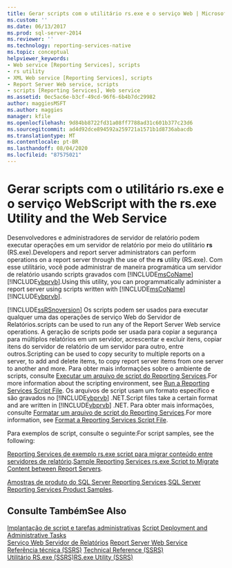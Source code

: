 ```yaml
---
title: Gerar scripts com o utilitário rs.exe e o serviço Web | Microsoft Docs
ms.custom: ''
ms.date: 06/13/2017
ms.prod: sql-server-2014
ms.reviewer: ''
ms.technology: reporting-services-native
ms.topic: conceptual
helpviewer_keywords:
- Web service [Reporting Services], scripts
- rs utility
- XML Web service [Reporting Services], scripts
- Report Server Web service, scripts
- scripts [Reporting Services], Web service
ms.assetid: 0ec5ac6e-b3cf-49cd-96f6-6b4b7dc29982
author: maggiesMSFT
ms.author: maggies
manager: kfile
ms.openlocfilehash: 9d84bb8722fd31a08ff7788ad31c601b377c23d6
ms.sourcegitcommit: ad4d92dce894592a259721a1571b1d8736abacdb
ms.translationtype: MT
ms.contentlocale: pt-BR
ms.lasthandoff: 08/04/2020
ms.locfileid: "87575021"
---
```

# <a name="script-with-the-rsexe-utility-and-the-web-service"></a><span data-ttu-id="22f6b-102">Gerar scripts com o utilitário rs.exe e o serviço Web</span><span class="sxs-lookup"><span data-stu-id="22f6b-102">Script with the rs.exe Utility and the Web Service</span></span>
  <span data-ttu-id="22f6b-103">Desenvolvedores e administradores de servidor de relatório podem executar operações em um servidor de relatório por meio do utilitário **rs** (RS.exe).</span><span class="sxs-lookup"><span data-stu-id="22f6b-103">Developers and report server administrators can perform operations on a report server through the use of the **rs** utility (RS.exe).</span></span> <span data-ttu-id="22f6b-104">Com esse utilitário, você pode administrar de maneira programática um servidor de relatório usando scripts gravados com [!INCLUDE[msCoName](../../includes/msconame-md.md)] [!INCLUDE[vbprvb](../../includes/vbprvb-md.md)].</span><span class="sxs-lookup"><span data-stu-id="22f6b-104">Using this utility, you can programmatically administer a report server using scripts written with [!INCLUDE[msCoName](../../includes/msconame-md.md)] [!INCLUDE[vbprvb](../../includes/vbprvb-md.md)].</span></span>  
  
 [!INCLUDE[ssRSnoversion](../../includes/ssrsnoversion-md.md)] <span data-ttu-id="22f6b-105">Os scripts podem ser usados para executar qualquer uma das operações de serviço Web do Servidor de Relatórios.</span><span class="sxs-lookup"><span data-stu-id="22f6b-105">scripts can be used to run any of the Report Server Web service operations.</span></span> <span data-ttu-id="22f6b-106">A geração de scripts pode ser usada para copiar a segurança para múltiplos relatórios em um servidor, acrescentar e excluir itens, copiar itens do servidor de relatório de um servidor para outro, entre outros.</span><span class="sxs-lookup"><span data-stu-id="22f6b-106">Scripting can be used to copy security to multiple reports on a server, to add and delete items, to copy report server items from one server to another and more.</span></span> <span data-ttu-id="22f6b-107">Para obter mais informações sobre o ambiente de scripts, consulte [Executar um arquivo de script do Reporting Services](run-a-reporting-services-script-file.md).</span><span class="sxs-lookup"><span data-stu-id="22f6b-107">For more information about the scripting environment, see [Run a Reporting Services Script File](run-a-reporting-services-script-file.md).</span></span> <span data-ttu-id="22f6b-108">Os arquivos de script usam um formato específico e são gravados no [!INCLUDE[vbprvb](../../includes/vbprvb-md.md)] .NET.</span><span class="sxs-lookup"><span data-stu-id="22f6b-108">Script files take a certain format and are written in [!INCLUDE[vbprvb](../../includes/vbprvb-md.md)] .NET.</span></span> <span data-ttu-id="22f6b-109">Para obter mais informações, consulte [Formatar um arquivo de script do Reporting Services](format-a-reporting-services-script-file.md).</span><span class="sxs-lookup"><span data-stu-id="22f6b-109">For more information, see [Format a Reporting Services Script File](format-a-reporting-services-script-file.md).</span></span>  
  
 <span data-ttu-id="22f6b-110">Para exemplos de script, consulte o seguinte:</span><span class="sxs-lookup"><span data-stu-id="22f6b-110">For script samples, see the following:</span></span>  
  
 <span data-ttu-id="22f6b-111">[Reporting Services de exemplo rs.exe script para migrar conteúdo entre servidores de relatório](sample-reporting-services-rs-exe-script-to-copy-content-between-report-servers.md).</span><span class="sxs-lookup"><span data-stu-id="22f6b-111">[Sample Reporting Services rs.exe Script to Migrate Content between Report Servers](sample-reporting-services-rs-exe-script-to-copy-content-between-report-servers.md).</span></span>  
  
 <span data-ttu-id="22f6b-112">[Amostras de produto do SQL Server Reporting Services](https://go.microsoft.com/fwlink/?LinkId=177889).</span><span class="sxs-lookup"><span data-stu-id="22f6b-112">[SQL Server Reporting Services Product Samples](https://go.microsoft.com/fwlink/?LinkId=177889).</span></span>  
  
## <a name="see-also"></a><span data-ttu-id="22f6b-113">Consulte Também</span><span class="sxs-lookup"><span data-stu-id="22f6b-113">See Also</span></span>  
 <span data-ttu-id="22f6b-114">[Implantação de script e tarefas administrativas](script-deployment-and-administrative-tasks.md) </span><span class="sxs-lookup"><span data-stu-id="22f6b-114">[Script Deployment and Administrative Tasks](script-deployment-and-administrative-tasks.md) </span></span>  
 <span data-ttu-id="22f6b-115">[Serviço Web Servidor de Relatórios](../report-server-web-service/report-server-web-service.md) </span><span class="sxs-lookup"><span data-stu-id="22f6b-115">[Report Server Web Service](../report-server-web-service/report-server-web-service.md) </span></span>  
 <span data-ttu-id="22f6b-116">[Referência técnica &#40;SSRS&#41;](../technical-reference-ssrs.md) </span><span class="sxs-lookup"><span data-stu-id="22f6b-116">[Technical Reference &#40;SSRS&#41;](../technical-reference-ssrs.md) </span></span>  
 [<span data-ttu-id="22f6b-117">Utilitário RS.exe &#40;SSRS&#41;</span><span class="sxs-lookup"><span data-stu-id="22f6b-117">RS.exe Utility &#40;SSRS&#41;</span></span>](rs-exe-utility-ssrs.md)  
  
  
